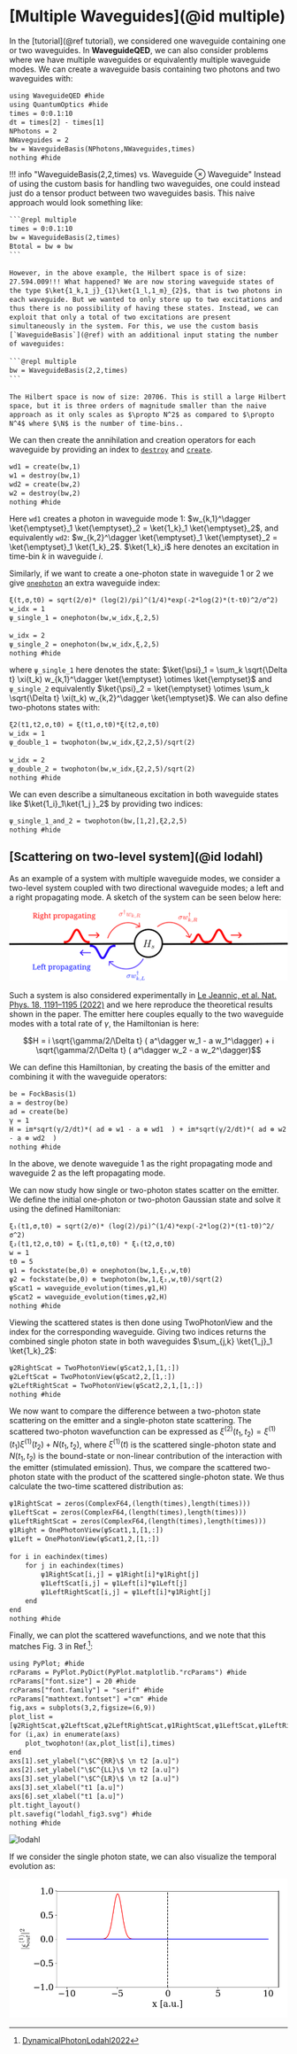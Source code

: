 # [Multiple Waveguides](@id multiple)

In the [tutorial](@ref tutorial), we considered one waveguide containing one or two waveguides. In **WaveguideQED**, we can also consider problems where we have multiple waveguides or equivalently multiple waveguide modes. We can create a waveguide basis containing two photons and two waveguides with:


```@example multiple
using WaveguideQED #hide
using QuantumOptics #hide
times = 0:0.1:10
dt = times[2] - times[1]
NPhotons = 2
NWaveguides = 2
bw = WaveguideBasis(NPhotons,NWaveguides,times)
nothing #hide
``` 


!!! info "WaveguideBasis(2,2,times) vs. Waveguide $\otimes$ Waveguide"
    Instead of using the custom basis for handling two waveguides, one could instead just do a tensor product between two waveguides basis. This naive approach would look something like:
    
    ```@repl multiple
    times = 0:0.1:10
    bw = WaveguideBasis(2,times)
    Btotal = bw ⊗ bw
    ``` 

    However, in the above example, the Hilbert space is of size: 27.594.009!!! What happened? We are now storing waveguide states of the type $\ket{1_k,1_j}_{1}\ket{1_l,1_m}_{2}$, that is two photons in each waveguide. But we wanted to only store up to two excitations and thus there is no possibility of having these states. Instead, we can exploit that only a total of two excitations are present simultaneously in the system. For this, we use the custom basis [`WaveguideBasis`](@ref) with an additional input stating the number of waveguides:

    ```@repl multiple
    bw = WaveguideBasis(2,2,times)
    ``` 

    The Hilbert space is now of size: 20706. This is still a large Hilbert space, but it is three orders of magnitude smaller than the naive approach as it only scales as $\propto N^2$ as compared to $\propto N^4$ where $\N$ is the number of time-bins.. 


We can then create the annihilation and creation operators for each waveguide by providing an index to [`destroy`](@ref) and [`create`](@ref).

```@example multiple
wd1 = create(bw,1)
w1 = destroy(bw,1)
wd2 = create(bw,2) 
w2 = destroy(bw,2)
nothing #hide
``` 

Here `wd1` creates a photon in waveguide mode $1$: $w_{k,1}^\dagger \ket{\emptyset}_1 \ket{\emptyset}_2 = \ket{1_k}_1 \ket{\emptyset}_2$, and equivalently `wd2`: $w_{k,2}^\dagger \ket{\emptyset}_1 \ket{\emptyset}_2 = \ket{\emptyset}_1 \ket{1_k}_2$. $\ket{1_k}_i$ here denotes an excitation in time-bin $k$ in waveguide $i$.   

Similarly, if we want to create a one-photon state in waveguide 1 or 2 we give [`onephoton`](@ref) an extra waveguide index:

```@example multiple
ξ(t,σ,t0) = sqrt(2/σ)* (log(2)/pi)^(1/4)*exp(-2*log(2)*(t-t0)^2/σ^2)
w_idx = 1
ψ_single_1 = onephoton(bw,w_idx,ξ,2,5)

w_idx = 2
ψ_single_2 = onephoton(bw,w_idx,ξ,2,5)
nothing #hide
```

where `ψ_single_1` here denotes the state: $\ket{\psi}_1 = \sum_k \sqrt{\Delta t} \xi(t_k) w_{k,1}^\dagger \ket{\emptyset}  \otimes \ket{\emptyset}$ and `ψ_single_2` equivalently $\ket{\psi}_2 = \ket{\emptyset} \otimes \sum_k \sqrt{\Delta t} \xi(t_k) w_{k,2}^\dagger \ket{\emptyset}$. We can also define two-photons states with:

```@example multiple
ξ2(t1,t2,σ,t0) = ξ(t1,σ,t0)*ξ(t2,σ,t0)
w_idx = 1
ψ_double_1 = twophoton(bw,w_idx,ξ2,2,5)/sqrt(2)

w_idx = 2
ψ_double_2 = twophoton(bw,w_idx,ξ2,2,5)/sqrt(2)
nothing #hide
```

We can even describe a simultaneous excitation in both waveguide states like $\ket{1_i}_1\ket{1_j }_2$ by providing two indices:

```@example multiple
ψ_single_1_and_2 = twophoton(bw,[1,2],ξ2,2,5)
nothing #hide
``` 

## [Scattering on two-level system](@id lodahl)

As an example of a system with multiple waveguide modes, we consider a two-level system coupled with two directional waveguide modes; a left and a right propagating mode. A sketch of the system can be seen below here:

![`alt text`](./illustrations/twowaveguide.svg)

Such a system is also considered experimentally in [Le Jeannic, et al. Nat. Phys. 18, 1191–1195 (2022)](https://www.nature.com/articles/s41567-022-01720-x) and we here reproduce the theoretical results shown in the paper. The emitter here couples equally to the two waveguide modes with a total rate of $\gamma$, the Hamiltonian is here: 

$$H = i \sqrt{\gamma/2/\Delta t} ( a^\dagger w_1 - a w_1^\dagger) + i \sqrt{\gamma/2/\Delta t} ( a^\dagger w_2 - a w_2^\dagger)$$

We can define this Hamiltonian, by creating the basis of the emitter and combining it with the waveguide operators:

```@example multiple
be = FockBasis(1)
a = destroy(be)
ad = create(be)
γ = 1
H = im*sqrt(γ/2/dt)*( ad ⊗ w1 - a ⊗ wd1  ) + im*sqrt(γ/2/dt)*( ad ⊗ w2 - a ⊗ wd2  )
nothing #hide
```

In the above, we denote waveguide $1$ as the right propagating mode and waveguide $2$ as the left propagating mode.

We can now study how single or two-photon states scatter on the emitter. We define the initial one-photon or two-photon Gaussian state and solve it using the defined Hamiltonian:

```@example multiple
ξ₁(t1,σ,t0) = sqrt(2/σ)* (log(2)/pi)^(1/4)*exp(-2*log(2)*(t1-t0)^2/σ^2)
ξ₂(t1,t2,σ,t0) = ξ₁(t1,σ,t0) * ξ₁(t2,σ,t0) 
w = 1
t0 = 5
ψ1 = fockstate(be,0) ⊗ onephoton(bw,1,ξ₁,w,t0)
ψ2 = fockstate(be,0) ⊗ twophoton(bw,1,ξ₂,w,t0)/sqrt(2)
ψScat1 = waveguide_evolution(times,ψ1,H)
ψScat2 = waveguide_evolution(times,ψ2,H)
nothing #hide
```

Viewing the scattered states is then done using TwoPhotonView and the index for the corresponding waveguide. Giving two indices returns the combined single photon state in both waveguides $\sum_{j,k} \ket{1_j}_1 \ket{1_k}_2$:

```@example multiple
ψ2RightScat = TwoPhotonView(ψScat2,1,[1,:])
ψ2LeftScat = TwoPhotonView(ψScat2,2,[1,:])
ψ2LeftRightScat = TwoPhotonView(ψScat2,2,1,[1,:])
nothing #hide
```

We now want to compare the difference between a two-photon state scattering on the emitter and a single-photon state scattering. The scattered two-photon wavefunction can be expressed as $\xi^{(2)}(t_1,t_2) = \xi^{(1)}(t_1)\xi^{(1)}(t_2) + N(t_1,t_2)$, where $\xi^{(1)}(t)$ is the scattered single-photon state and $N(t_1,t_2)$ is the bound-state or non-linear contribution of the interaction with the emitter (stimulated emission). Thus, we compare the scattered two-photon state with the product of the scattered single-photon state. We thus calculate the two-time scattered distribution as:

```@example multiple
ψ1RightScat = zeros(ComplexF64,(length(times),length(times)))
ψ1LeftScat = zeros(ComplexF64,(length(times),length(times)))
ψ1LeftRightScat = zeros(ComplexF64,(length(times),length(times)))
ψ1Right = OnePhotonView(ψScat1,1,[1,:])
ψ1Left = OnePhotonView(ψScat1,2,[1,:])

for i in eachindex(times)
    for j in eachindex(times)
        ψ1RightScat[i,j] = ψ1Right[i]*ψ1Right[j]
        ψ1LeftScat[i,j] = ψ1Left[i]*ψ1Left[j]
        ψ1LeftRightScat[i,j] = ψ1Left[i]*ψ1Right[j]
    end
end
nothing #hide
```

Finally, we can plot the scattered wavefunctions, and we note that this matches Fig. 3 in Ref.[^1]:

```@example multiple
using PyPlot; #hide
rcParams = PyPlot.PyDict(PyPlot.matplotlib."rcParams") #hide
rcParams["font.size"] = 20 #hide
rcParams["font.family"] = "serif" #hide
rcParams["mathtext.fontset"] ="cm" #hide
fig,axs = subplots(3,2,figsize=(6,9))
plot_list = [ψ2RightScat,ψ2LeftScat,ψ2LeftRightScat,ψ1RightScat,ψ1LeftScat,ψ1LeftRightScat]
for (i,ax) in enumerate(axs)
    plot_twophoton!(ax,plot_list[i],times)
end
axs[1].set_ylabel("\$C^{RR}\$ \n t2 [a.u]")
axs[2].set_ylabel("\$C^{LL}\$ \n t2 [a.u]")
axs[3].set_ylabel("\$C^{LR}\$ \n t2 [a.u]")
axs[3].set_xlabel("t1 [a.u]")
axs[6].set_xlabel("t1 [a.u]")
plt.tight_layout()
plt.savefig("lodahl_fig3.svg") #hide
nothing #hide
```
![lodahl](lodahl_fig3.svg)

If we consider the single photon state, we can also visualize the temporal evolution as:

![alt text](./animations/lodahl_onephoton_gif.gif)


[^1]: [DynamicalPhotonLodahl2022](@cite)
